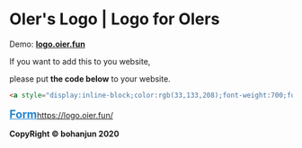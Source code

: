 # OIer's Logo | Logo for OIers

Demo: **[logo.oier.fun](https://logo.oier.fun/)**

If you want to add this to you website,

please put **the code below** to your website.

```html
<a style="display:inline-block;color:rgb(33,133,208);font-weight:700;font-size:1.4em" href="https://logo.oier.fun/">Form https://logo.oier.fun/</a>
```

<a style="display:inline-block;color:rgb(33,133,208);font-weight:700;font-size:1.4em" href="https://logo.oier.fun/">Form https://logo.oier.fun/</a>

**CopyRight © bohanjun 2020**
